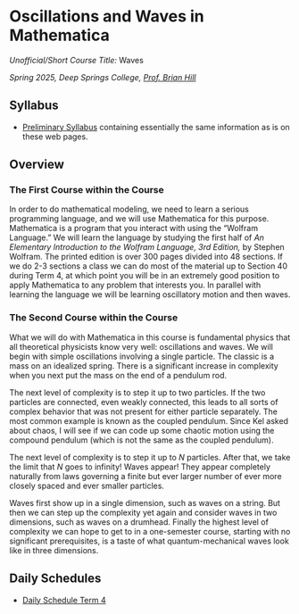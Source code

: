 # Oscillations and Waves in Mathematica

*Unofficial/Short Course Title:* Waves

*Spring 2025, Deep Springs College, [Prof. Brian Hill](https://brianhill.github.io)*

## Syllabus

* [Preliminary Syllabus](./OscillationsAndWavesSyllabus.pages.pdf) containing essentially the same information as is on these web pages.

## Overview

### The First Course within the Course

In order to do mathematical modeling, we need to learn a serious programming language, and we will use Mathematica for this purpose. Mathematica is a program that you interact with using the &ldquo;Wolfram Language.&rdquo; We will learn the language by studying the first half of *An Elementary Introduction to the Wolfram Language, 3rd Edition,* by Stephen Wolfram. The printed edition is over 300 pages divided into 48 sections. If we do 2-3 sections a class we can do most of the material up to Section 40 during Term 4, at which point you will be in an extremely good position to apply Mathematica to any problem that interests you. In parallel with learning the language we will be learning oscillatory motion and then waves.

### The Second Course within the Course

What we will do with Mathematica in this course is fundamental physics that all theoretical physicists know very well: oscillations and waves. We will begin with simple oscillations involving a single particle. The classic is a mass on an idealized spring. There is a significant increase in complexity when you next put the mass on the end of a pendulum rod.

The next level of complexity is to step it up to two particles. If the two particles are connected, even weakly connected, this leads to all sorts of complex behavior that was not present for either particle separately. The most common example is known as the coupled pendulum. Since Kel asked about chaos, I will see if we can code up some chaotic motion using the compound pendulum (which is not the same as the coupled pendulum).

The next level of complexity is to step it up to *N* particles. After that, we take the limit that *N* goes to infinity! Waves appear! They appear completely naturally from laws governing a finite but ever larger number of ever more closely spaced and ever smaller particles.

Waves first show up in a single dimension, such as waves on a string. But then we can step up the complexity yet again and consider waves in two dimensions, such as waves on a drumhead. Finally the highest level of complexity we can hope to get to in a one-semester course, starting with no significant prerequisites, is a taste of what quantum-mechanical waves look like in three dimensions.

## Daily Schedules

* [Daily Schedule Term 4](./daily_schedule_term_4.html)
